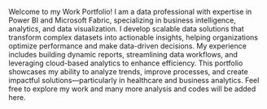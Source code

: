 Welcome to my Work Portfolio!
I am a data professional with expertise in Power BI and Microsoft Fabric, specializing in business intelligence, analytics, and data visualization. I develop scalable data solutions that transform complex datasets into actionable insights, helping organizations optimize performance and make data-driven decisions. My experience includes building dynamic reports, streamlining data workflows, and leveraging cloud-based analytics to enhance efficiency. This portfolio showcases my ability to analyze trends, improve processes, and create impactful solutions—particularly in healthcare and business analytics. Feel free to explore my work and many more analysis and codes will be added here. 



